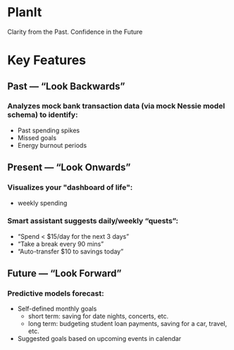 # PlanIt
Clarity from the Past. Confidence in the Future

# Key Features
## Past — “Look Backwards”

### Analyzes mock bank transaction data (via mock Nessie model schema) to identify:
- Past spending spikes 
- Missed goals 
- Energy burnout periods 

## Present — “Look Onwards”

### Visualizes your "dashboard of life": 
- weekly spending

### Smart assistant suggests daily/weekly “quests”:
- “Spend < $15/day for the next 3 days”
- “Take a break every 90 mins”
- “Auto-transfer $10 to savings today”

## Future — “Look Forward”
### Predictive models forecast:
- Self-defined monthly goals
   - short term: saving for date nights, concerts, etc.
   - long term: budgeting student loan payments, saving for a car, travel, etc.
- Suggested goals based on upcoming events in calendar
